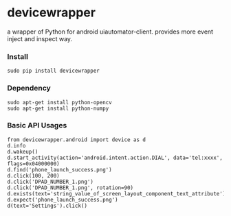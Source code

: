 devicewrapper
=============

a wrapper of Python for android uiautomator-client. provides more event inject and inspect way.

### Install
    sudo pip install devicewrapper

### Dependency
    sudo apt-get install python-opencv
    sudo apt-get install python-numpy
    
### Basic API Usages
   ```
   from devicewrapper.android import device as d
   d.info
   d.wakeup()
   d.start_activity(action='android.intent.action.DIAL', data='tel:xxxx', flags=0x04000000)
   d.find('phone_launch_success.png')
   d.click(100, 200)
   d.click('DPAD_NUMBER_1.png')
   d.click('DPAD_NUMBER_1.png', rotation=90)
   d.exists(text='string_value_of_screen_layout_component_text_attribute')
   d.expect('phone_launch_success.png')
   d(text='Settings').click()
   ```

